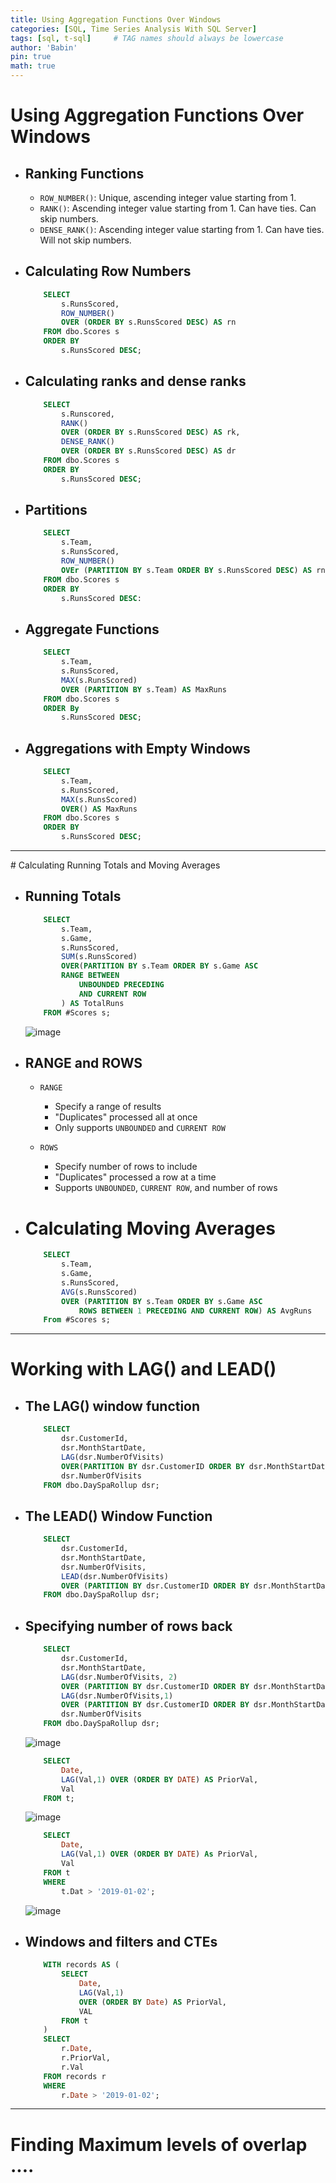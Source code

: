 ```yaml
---
title: Using Aggregation Functions Over Windows
categories: [SQL, Time Series Analysis With SQL Server]
tags: [sql, t-sql]     # TAG names should always be lowercase
author: 'Babin'
pin: true
math: true
---
```


# Using Aggregation Functions Over Windows

- ## Ranking Functions
    - `ROW_NUMBER()`: Unique, ascending integer value starting from 1.
    - `RANK()`: Ascending integer value starting from 1. Can have ties. Can skip numbers.
    - `DENSE_RANK()`: Ascending integer value starting from 1. Can have ties. Will not skip numbers. 


- ## Calculating Row Numbers
    ```sql
        SELECT
            s.RunsScored,
            ROW_NUMBER()
            OVER (ORDER BY s.RunsScored DESC) AS rn
        FROM dbo.Scores s
        ORDER BY 
            s.RunsScored DESC;
    ```

- ## Calculating ranks and dense ranks
    ```sql
        SELECT
            s.Runscored,
            RANK() 
            OVER (ORDER BY s.RunsScored DESC) AS rk,
            DENSE_RANK()
            OVER (ORDER BY s.RunsScored DESC) AS dr
        FROM dbo.Scores s
        ORDER BY 
            s.RunsScored DESC;
    ```


- ## Partitions
    ```sql
        SELECT 
            s.Team,
            s.RunsScored,
            ROW_NUMBER()
            OVEr (PARTITION BY s.Team ORDER BY s.RunsScored DESC) AS rn
        FROM dbo.Scores s
        ORDER BY
            s.RunsScored DESC:
    ```

- ## Aggregate Functions
    ```sql
        SELECT
            s.Team,
            s.RunsScored,
            MAX(s.RunsScored)
            OVER (PARTITION BY s.Team) AS MaxRuns
        FROM dbo.Scores s
        ORDER By
            s.RunsScored DESC;
    ```


- ## Aggregations with Empty Windows
    ```sql
        SELECT
            s.Team,
            s.RunsScored,
            MAX(s.RunsScored)
            OVER() AS MaxRuns
        FROM dbo.Scores s
        ORDER BY
            s.RunsScored DESC;
    ```


<hr/>
# Calculating Running Totals and Moving Averages

- ## Running Totals
    ```sql
        SELECT
            s.Team,
            s.Game,
            s.RunsScored,
            SUM(s.RunsScored)
            OVER(PARTITION BY s.Team ORDER BY s.Game ASC
            RANGE BETWEEN
                UNBOUNDED PRECEDING
                AND CURRENT ROW
            ) AS TotalRuns
        FROM #Scores s;
    ```
    ![image](/assets/img/running_totals.png)

- ## RANGE and ROWS
    - `RANGE`
        - Specify a range of results
        - "Duplicates" processed all at once
        - Only supports `UNBOUNDED` and `CURRENT ROW`
    
    - `ROWS`
        - Specify number of rows to include
        - "Duplicates" processed a row at a time
        - Supports `UNBOUNDED`, `CURRENT ROW`, and number of rows


- # Calculating Moving Averages
    ```sql
        SELECT
            s.Team,
            s.Game,
            s.RunsScored,
            AVG(s.RunsScored)
            OVER (PARTITION BY s.Team ORDER BY s.Game ASC
                ROWS BETWEEN 1 PRECEDING AND CURRENT ROW) AS AvgRuns
        From #Scores s;
    ```

<hr/>

# Working with LAG() and LEAD()

- ## The LAG() window function
    ```sql
        SELECT
            dsr.CustomerId,
            dsr.MonthStartDate,
            LAG(dsr.NumberOfVisits)
            OVER(PARTITION BY dsr.CustomerID ORDER BY dsr.MonthStartDate) AS Prior,
            dsr.NumberOfVisits
        FROM dbo.DaySpaRollup dsr;
    ```


- ## The LEAD() Window Function
    ```sql
        SELECT
            dsr.CustomerId,
            dsr.MonthStartDate,
            dsr.NumberOfVisits,
            LEAD(dsr.NumberOfVisits)
            OVER (PARTITION BY dsr.CustomerID ORDER BY dsr.MonthStartDate) AS Next
        FROM dbo.DaySpaRollup dsr;
    ```


- ## Specifying number of rows back
    ```sql
        SELECT
            dsr.CustomerId,
            dsr.MonthStartDate,
            LAG(dsr.NumberOfVisits, 2) 
            OVER (PARTITION BY dsr.CustomerID ORDER BY dsr.MonthStartDate) AS Prior2,
            LAG(dsr.NumberOfVisits,1) 
            OVER (PARTITION BY dsr.CustomerID ORDER BY dsr.MonthStartDate) AS Prior1,
            dsr.NumberOfVisits
        FROM dbo.DaySpaRollup dsr;
    ```
    ![image](/assets/img/no_of_rows.png)

    ```sql
        SELECT
            Date,
            LAG(Val,1) OVER (ORDER BY DATE) AS PriorVal,
            Val
        FROM t;
    ```
    ![image](/assets/img/lag.png)

    ```sql
        SELECT
            Date,
            LAG(Val,1) OVER (ORDER BY DATE) As PriorVal,
            Val
        FROM t
        WHERE 
            t.Dat > '2019-01-02';
    ```
    ![image](/assets/img/lag2.png)


- ## Windows and filters and CTEs
    ```sql
        WITH records AS (
            SELECT
                Date,
                LAG(Val,1) 
                OVER (ORDER BY Date) AS PriorVal,
                VAL
            FROM t
        )
        SELECT
            r.Date,
            r.PriorVal,
            r.Val
        FROM records r
        WHERE
            r.Date > '2019-01-02';
    ```


<hr/>

# Finding Maximum levels of overlap ....